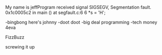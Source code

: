 My name is jeffProgram received signal SIGSEGV, Segmentation fault.
0x1c0005c2 in main () at segfault.c:6
6               *s = 'H';

-bingbong here's johnny
-doot doot
-big deal programming
-tech money 4eva

FizzBuzz

screwing it up
